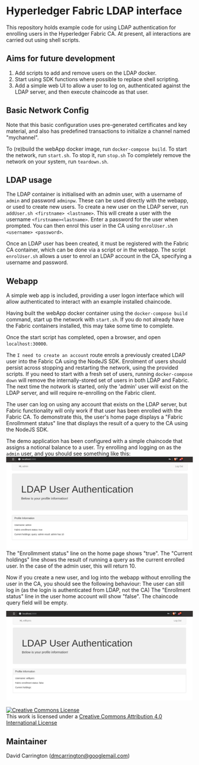 # Hyperledger Fabric LDAP interface

This repository holds example code for using LDAP authentication for enrolling users in the Hyperledger Fabric CA. At present, all interactions are carried out using shell scripts.

## Aims for future development
1) Add scripts to add and remove users on the LDAP docker.
2) Start using SDK functions where possible to replace shell scripting.
3) Add a simple web UI to allow a user to log on, authenticated against the LDAP server, and then execute chaincode as that user.

## Basic Network Config

Note that this basic configuration uses pre-generated certificates and
key material, and also has predefined transactions to initialize a 
channel named "mychannel".

To (re)build the webApp docker image, run ``docker-compose build``.
To start the network, run ``start.sh``.
To stop it, run ``stop.sh``
To completely remove the network on your system, run ``teardown.sh``.

## LDAP usage
The LDAP container is initialised with an admin user, with a username of ``admin`` and password ``adminpw``. These can be used directly with the webapp, or used to create new users.
To create a new user on the LDAP server, run ``addUser.sh <firstname> <lastname>``. This will create a user with the username ``<firstname><lastname>``. Enter a password for the user when prompted. You can then enrol this user in the CA using ``enrolUser.sh <username> <password>``.

Once an LDAP user has been created, it must be registered with the Fabric CA container, which can be done via a script or in the webapp.
The script ``enrolUser.sh`` allows a user to enrol an LDAP account in the CA, specifying a username and password.

## Webapp
A simple web app is included, providing a user logon interface which will allow authenticated to interact with an example installed chaincode.

Having built the webApp docker container using the ``docker-compose build`` command, start up the network with ``start.sh``. If you do not already have the Fabric containers installed, this may take some time to complete. 

Once the start script has completed, open a browser, and open ``localhost:30000``.

The ``I need to create an account`` route enrols a previously created LDAP user into the Fabric CA using the NodeJS SDK. Enrolment of users should persist across 
stopping and restarting the network, using the provided scripts. If you need to start with a fresh set of users, running ``docker-compose down`` 
will remove the internally-stored set of users in both LDAP and Fabric. The next time the notwork is started, only the 'admin' user will exist 
on the LDAP server, and will require re-enrolling on the Fabric client.

The user can log on using any account that exists on the LDAP server, but Fabric functionality will only work if that user has been enrolled with the Fabric CA. To demonstrate this, the user's home page displays a "Fabric Enrollmment status" line that displays the result of a query to the CA using the NodeJS SDK.

The demo application has been configured with a simple chaincode that assigns a notional balance to a user. Try enrolling and logging on as the ``admin`` user, and you should see something like this:
![Alt text](images/authenticated.png?raw=true "Enrolled Logon")
The "Enrollmment status" line on the home page shows "true".
The "Current holdings" line shows the result of running a query as the current enrolled user. In the case of the admin user, this will return 10.

Now if you create a new user, and log into the webapp without enrolling the user in the CA, you should see the following behaviour:
The user can still log in (as the login is authenticated from LDAP, not the CA)
The "Enrollment status" line in the user home account will show "false".
The chaincode query field will be empty.

![Alt text](images/unauthenticated.png?raw=true "Unenrolled Logon")

<a rel="license" href="http://creativecommons.org/licenses/by/4.0/"><img alt="Creative Commons License" style="border-width:0" src="https://i.creativecommons.org/l/by/4.0/88x31.png" /></a><br />This work is licensed under a <a rel="license" href="http://creativecommons.org/licenses/by/4.0/">Creative Commons Attribution 4.0 International License</a>

## Maintainer
David Carrington (dmcarrington@googlemail.com)